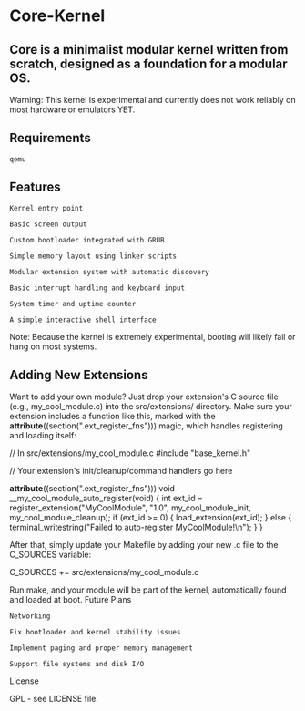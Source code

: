 # Core-Kernel

## Core is a minimalist modular kernel written from scratch, designed as a foundation for a modular OS.

Warning: This kernel is experimental and currently does not work reliably on most hardware or emulators YET.
## Requirements

    qemu

## Features

    Kernel entry point

    Basic screen output

    Custom bootloader integrated with GRUB

    Simple memory layout using linker scripts

    Modular extension system with automatic discovery

    Basic interrupt handling and keyboard input

    System timer and uptime counter

    A simple interactive shell interface

Note: Because the kernel is extremely experimental, booting will likely fail or hang on most systems.

## Adding New Extensions

Want to add your own module? Just drop your extension's C source file (e.g., my_cool_module.c) into the src/extensions/ directory. Make sure your extension includes a function like this, marked with the __attribute__((section(".ext_register_fns"))) magic, which handles registering and loading itself:

// In src/extensions/my_cool_module.c
#include "base_kernel.h"

// Your extension's init/cleanup/command handlers go here

__attribute__((section(".ext_register_fns")))
void __my_cool_module_auto_register(void) {
    int ext_id = register_extension("MyCoolModule", "1.0",
                                    my_cool_module_init,
                                    my_cool_module_cleanup);
    if (ext_id >= 0) {
        load_extension(ext_id);
    } else {
        terminal_writestring("Failed to auto-register MyCoolModule!\n");
    }
}

After that, simply update your Makefile by adding your new .c file to the C_SOURCES variable:

C_SOURCES += src/extensions/my_cool_module.c

Run make, and your module will be part of the kernel, automatically found and loaded at boot.
Future Plans

    Networking

    Fix bootloader and kernel stability issues

    Implement paging and proper memory management

    Support file systems and disk I/O

License

GPL - see LICENSE file.
